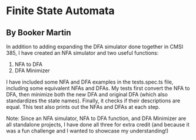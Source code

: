 # Finite State Automata
## By Booker Martin

In addition to adding expanding the DFA simulator done together in CMSI 385,
I have created an NFA simulator and two useful functions:
1. NFA to DFA
2. DFA Minimizer

I have included some NFA and DFA examples in the tests.spec.ts file,
including some equivalent NFAs and DFAs. My tests first convert the
NFA to DFA, then minimize both the new DFA and original DFA
(which also standardizes the state names). Finally, it checks if their descriptions
are equal. This test also prints out the NFAs and DFAs at each step.

Note: Since an NFA simulator, NFA to DFA function, and DFA Minimizer
are all standalone projects, I have done all three for extra credit
(and because it was a fun challenge and I wanted to showcase my understanding!)
